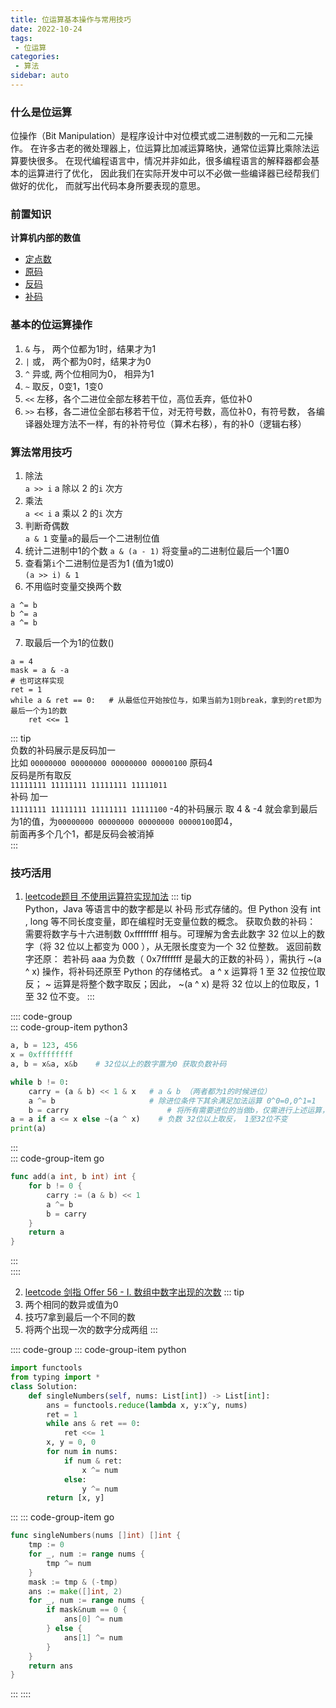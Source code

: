 ```yaml
---
title: 位运算基本操作与常用技巧
date: 2022-10-24
tags:
 - 位运算
categories: 
 - 算法
sidebar: auto
---
```


### 什么是位运算
位操作（Bit Manipulation）是程序设计中对位模式或二进制数的一元和二元操作。
在许多古老的微处理器上，位运算比加减运算略快，通常位运算比乘除法运算要快很多。
在现代编程语言中，情况并非如此，很多编程语言的解释器都会基本的运算进行了优化，
因此我们在实际开发中可以不必做一些编译器已经帮我们做好的优化，
而就写出代码本身所要表现的意思。

### 前置知识
**计算机内部的数值**
- [定点数](https://baike.baidu.com/item/%E5%AE%9A%E7%82%B9%E6%95%B0?fromModule=lemma_inlink)
- [原码](https://baike.baidu.com/item/%E5%8E%9F%E7%A0%81/1097586?fromModule=lemma_inlink)
- [反码](https://baike.baidu.com/item/%E5%8F%8D%E7%A0%81/769985?fromModule=lemma_inlink)
- [补码](https://baike.baidu.com/item/%E8%A1%A5%E7%A0%81?fromModule=lemma_inlink)

### 基本的位运算操作
1. `&` 与， 两个位都为1时，结果才为1
2. `|` 或， 两个都为0时，结果才为0
3. `^` 异或, 两个位相同为0， 相异为1
4. `~` 取反，0变1，1变0
5. `<<` 左移，各个二进位全部左移若干位，高位丢弃，低位补0
6. `>>` 右移，各二进位全部右移若干位，对无符号数，高位补0，有符号数， 各编译器处理方法不一样，有的补符号位（算术右移），有的补0（逻辑右移）

### 算法常用技巧
1. 除法  
`a >> i`       a 除以 2 的`i` 次方  
2. 乘法  
`a << i`       a 乘以 2 的`i` 次方  
3. 判断奇偶数  
`a & 1`        变量`a`的最后一个二进制位值
4. 统计二进制中1的个数
`a & (a - 1)`  将变量`a`的二进制位最后一个1置0  
5. 查看第`i`个二进制位是否为1 (值为1或0)  
`(a >> i) & 1` 
6. 不用临时变量交换两个数
```
a ^= b
b ^= a
a ^= b
```
7. 取最后一个为1的位数()
```python3
a = 4
mask = a & -a
# 也可这样实现
ret = 1
while a & ret == 0:   # 从最低位开始按位与，如果当前为1则break，拿到的ret即为最后一个为1的数
    ret <<= 1
```
::: tip  
负数的补码展示是反码加一  
比如
`00000000 00000000 00000000 00000100` 原码4  
反码是所有取反  
`11111111 11111111 11111111 11111011`  
补码 加一  
`11111111 11111111 11111111 11111100` -4的补码展示
取 4 & -4 就会拿到最后为1的值，为`00000000 00000000 00000000 00000100`即4，  
前面再多个几个1，都是反码会被消掉  
:::
### 技巧活用
1. [leetcode题目 不使用运算符实现加法](https://leetcode.cn/problems/bu-yong-jia-jian-cheng-chu-zuo-jia-fa-lcof/)
::: tip  
Python，Java 等语言中的数字都是以 补码 形式存储的。但 Python 没有 int , long 等不同长度变量，即在编程时无变量位数的概念。 获取负数的补码： 需要将数字与十六进制数 0xffffffff 相与。可理解为舍去此数字 32 位以上的数字（将 32 位以上都变为 000 ），从无限长度变为一个 32 位整数。 返回前数字还原： 若补码 aaa 为负数（ 0x7fffffff 是最大的正数的补码 ），需执行 ~(a ^ x) 操作，将补码还原至 Python 的存储格式。 a ^ x 运算将 1 至 32 位按位取反； ~ 运算是将整个数字取反；因此， ~(a ^ x) 是将 32 位以上的位取反，1 至 32 位不变。
:::  

:::: code-group  
::: code-group-item python3  
```python
a, b = 123, 456
x = 0xffffffff
a, b = x&a, x&b    # 32位以上的数字置为0 获取负数补码

while b != 0:
    carry = (a & b) << 1 & x   # a & b （两者都为1的时候进位）
    a ^= b                     # 除进位条件下其余满足加法运算 0^0=0,0^1=1
    b = carry                      # 将所有需要进位的当做b，仅需进行上述运算，直至b为0
a = a if a <= x else ~(a ^ x)    # 负数 32位以上取反， 1至32位不变
print(a)
```
:::  
::: code-group-item go  
```go
func add(a int, b int) int {
    for b != 0 {
        carry := (a & b) << 1
        a ^= b
        b = carry
    }
    return a
}
```
:::  
::::

2. [leetcode 剑指 Offer 56 - I. 数组中数字出现的次数](https://leetcode.cn/problems/shu-zu-zhong-shu-zi-chu-xian-de-ci-shu-lcof/)
::: tip
1. 两个相同的数异或值为0
2. 技巧7拿到最后一个不同的数
3. 将两个出现一次的数字分成两组
::: 

:::: code-group
::: code-group-item python
```python
import functools
from typing import *
class Solution:
    def singleNumbers(self, nums: List[int]) -> List[int]:
        ans = functools.reduce(lambda x, y:x^y, nums)
        ret = 1
        while ans & ret == 0:
            ret <<= 1
        x, y = 0, 0
        for num in nums:
            if num & ret:
                x ^= num
            else:
                y ^= num
        return [x, y]
```
:::
::: code-group-item go
```go
func singleNumbers(nums []int) []int {
	tmp := 0
	for _, num := range nums {
		tmp ^= num
	}
	mask := tmp & (-tmp)
	ans := make([]int, 2)
	for _, num := range nums {
		if mask&num == 0 {
			ans[0] ^= num
		} else {
			ans[1] ^= num
		}
	}
	return ans
}
```
:::
:::: 